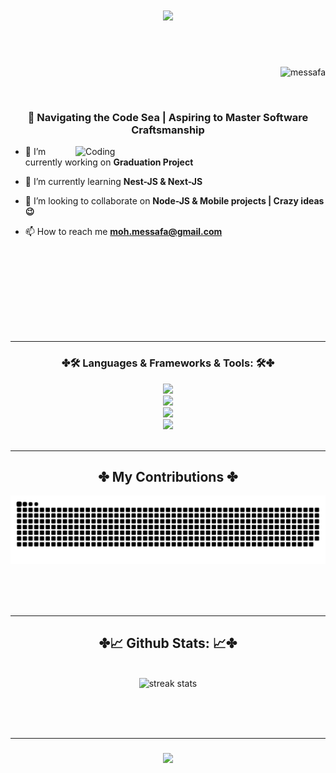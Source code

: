 <h1 align="center">
<img src="https://readme-typing-svg.herokuapp.com/?font=Righteous&size=25&center=true&vCenter=true&width-500&height-70&duration=4000&lines=Hi+There+++👋;I'm+MESSAFA+Mohammed+😜😜">
</h1>
<br/>
<br/>
<p align="right"> <img src="https://komarev.com/ghpvc/?username=messafa&label=Profile%20views&color=0e75b6&style=flat" alt="messafa" /> </p>
<br/>

<h3 align="center">🌟 Navigating the Code Sea | Aspiring to Master Software Craftsmanship</h3>
<img align="right" alt="Coding" width="400" src="https://cdn.dribbble.com/users/286354/screenshots/1207913/media/51f8e3fc820ff8292ecc3d731127a13a.gif">



- 🔭 I’m currently working on **Graduation Project**

- 🌱 I’m currently learning **Nest-JS & Next-JS**

- 👯 I’m looking to collaborate on **Node-JS & Mobile projects | Crazy ideas 😉**

- 📫 How to reach me **moh.messafa@gmail.com**
<br/>

<br/><br/>
<br/><br/>
<br/><br/>
<hr/>
<h3 align="center">✤🛠 Languages & Frameworks & Tools: 🛠✤</h3>
<div align="center">
        <a href="https://skillicons.dev">
            <img src="https://skillicons.dev/icons?i=c,nodejs,javascript,express,mongodb" /> <br>
            <img src="https://skillicons.dev/icons?i=raspberrypi,arduino"/> <br>
            <img src="https://skillicons.dev/icons?i=html5,css3,bootstrap" /> <br>
            <img src="https://skillicons.dev/icons?i=react,redux,typescript" /> <br>
        </a>
</div>
<br/>
<hr/>
<div align="center">
    <h2>✤ My Contributions ✤</h2>
    <img alt="snake eating my Contributions"  src="https://github.com/messafa/messafa/blob/output/github-contribution-grid-snake-dark.svg"/>  
</div>
<br/>


<br/><br/>
<hr/>

<h2  align="center">✤📈 Github Stats: 📈✤</h2>
<br>
<div  align="center">
    <img width=390 src="https://streak-stats.demolab.com/?user=messafa&count_private=true&theme=react&border_radius=10" alt="streak stats" /><br/>
</div>
<br/>
<!-- <p align="center">
  <img  align="center" width=390 src="https://github-readme-stats.vercel.app/api/top-langs?username=messafa&count_private=true&show_icons=true&theme=react&rank_icon=github&border_radius=10"  alt="readme stats"  />
    <img  align="center" width=325 align="center" src="https://github-readme-stats.vercel.app/api?username=messafa&hide=HTML&langs_count=8&layout=compact&theme=react&border_radius=10&size_weight=0.5&count_weight=0.5&exclude_repo=github-readme-stats" alt="top langs"  />
</p> -->

<br/><br/>
<hr/>

<h3 align="center">
<img src="https://readme-typing-svg.herokuapp.com/?font=Righteous&size=25&center=true&vCenter=true&width-500&height-70&duration=4000&lines=+T+Thanks+for+visiting+my+profile!+😉😉;S+Shoot+me+a+message+on+Linkedin!+📩;+I'm+alwavs+downs+to+collab+😝">
</h3>
<br/>
